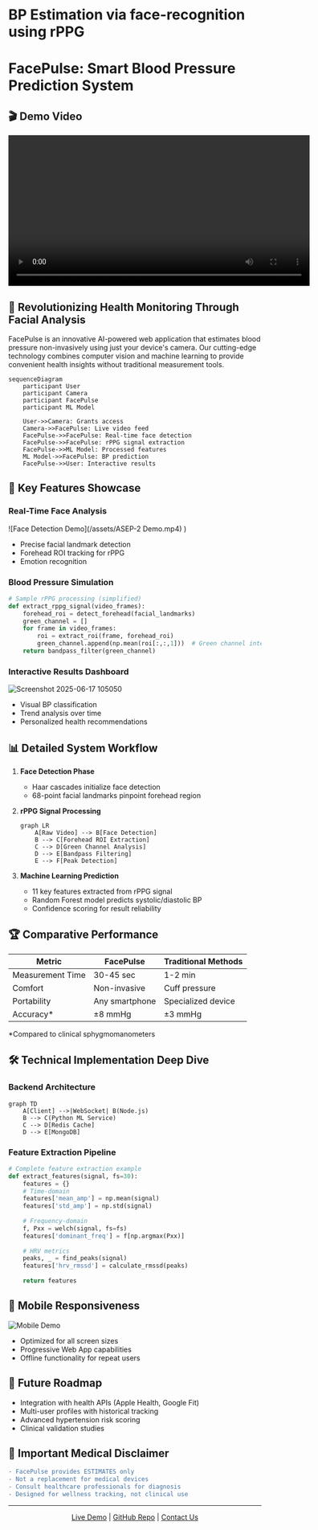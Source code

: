 # BP Estimation via face-recognition using rPPG

# FacePulse: Smart Blood Pressure Prediction System

## 🎬 Demo Video

<video width="600" controls>
  <source src="https://user-images.githubusercontent.com/YOUR_VIDEO_LINK.mp4" type="video/mp4">
  Your browser does not support the video tag.
</video>


## 🌟 Revolutionizing Health Monitoring Through Facial Analysis

FacePulse is an innovative AI-powered web application that estimates blood pressure non-invasively using just your device's camera. Our cutting-edge technology combines computer vision and machine learning to provide convenient health insights without traditional measurement tools.

```mermaid
sequenceDiagram
    participant User
    participant Camera
    participant FacePulse
    participant ML Model
    
    User->>Camera: Grants access
    Camera->>FacePulse: Live video feed
    FacePulse->>FacePulse: Real-time face detection
    FacePulse->>FacePulse: rPPG signal extraction
    FacePulse->>ML Model: Processed features
    ML Model->>FacePulse: BP prediction
    FacePulse->>User: Interactive results
```

## 🚀 Key Features Showcase

### Real-Time Face Analysis
![Face Detection Demo](/assets/ASEP-2 Demo.mp4)
)
- Precise facial landmark detection
- Forehead ROI tracking for rPPG
- Emotion recognition

### Blood Pressure Simulation
```python
# Sample rPPG processing (simplified)
def extract_rppg_signal(video_frames):
    forehead_roi = detect_forehead(facial_landmarks)
    green_channel = []
    for frame in video_frames:
        roi = extract_roi(frame, forehead_roi)
        green_channel.append(np.mean(roi[:,:,1]))  # Green channel intensity
    return bandpass_filter(green_channel)
```

### Interactive Results Dashboard
![Screenshot 2025-06-17 105050](https://github.com/user-attachments/assets/36069e49-d43f-4ac4-b2c6-59a3e67d40a2)
- Visual BP classification
- Trend analysis over time
- Personalized health recommendations

## 📊 Detailed System Workflow

1. **Face Detection Phase**
   - Haar cascades initialize face detection
   - 68-point facial landmarks pinpoint forehead region

2. **rPPG Signal Processing**
   ```mermaid
   graph LR
       A[Raw Video] --> B[Face Detection]
       B --> C[Forehead ROI Extraction]
       C --> D[Green Channel Analysis]
       D --> E[Bandpass Filtering]
       E --> F[Peak Detection]
   ```

3. **Machine Learning Prediction**
   - 11 key features extracted from rPPG signal
   - Random Forest model predicts systolic/diastolic BP
   - Confidence scoring for result reliability

## 🏆 Comparative Performance

| Metric | FacePulse | Traditional Methods |
|--------|-----------|---------------------|
| Measurement Time | 30-45 sec | 1-2 min |
| Comfort | Non-invasive | Cuff pressure |
| Portability | Any smartphone | Specialized device |
| Accuracy* | ±8 mmHg | ±3 mmHg |

*Compared to clinical sphygmomanometers

## 🛠️ Technical Implementation Deep Dive

### Backend Architecture
```mermaid
graph TD
    A[Client] -->|WebSocket| B(Node.js)
    B --> C(Python ML Service)
    C --> D[Redis Cache]
    D --> E[MongoDB]
```

### Feature Extraction Pipeline
```python
# Complete feature extraction example
def extract_features(signal, fs=30):
    features = {}
    # Time-domain
    features['mean_amp'] = np.mean(signal)
    features['std_amp'] = np.std(signal)
    
    # Frequency-domain
    f, Pxx = welch(signal, fs=fs)
    features['dominant_freq'] = f[np.argmax(Pxx)]
    
    # HRV metrics
    peaks, _ = find_peaks(signal)
    features['hrv_rmssd'] = calculate_rmssd(peaks)
    
    return features
```

## 📱 Mobile Responsiveness

![Mobile Demo](https://via.placeholder.com/300x500?text=Mobile+Interface)
- Optimized for all screen sizes
- Progressive Web App capabilities
- Offline functionality for repeat users

## 🔮 Future Roadmap

- Integration with health APIs (Apple Health, Google Fit)
- Multi-user profiles with historical tracking
- Advanced hypertension risk scoring
- Clinical validation studies

## 🚨 Important Medical Disclaimer

```diff
- FacePulse provides ESTIMATES only
- Not a replacement for medical devices
- Consult healthcare professionals for diagnosis
- Designed for wellness tracking, not clinical use
```

---

<p align="center">
  <a href="https://your-demo-link.com">Live Demo</a> | 
  <a href="https://github.com/yourrepo">GitHub Repo</a> | 
  <a href="mailto:contact@facepulse.com">Contact Us</a>
</p>

<p align="center">
  
</p>
